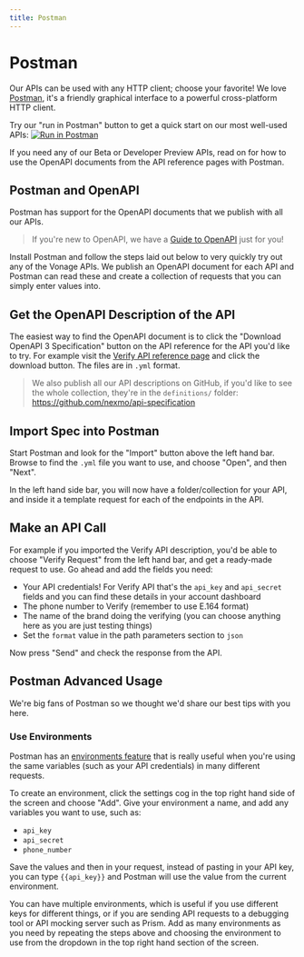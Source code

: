 ```yaml
---
title: Postman
---
```


# Postman

Our APIs can be used with any HTTP client; choose your favorite! We love [Postman](https://postman.com), it's a friendly graphical interface to a powerful cross-platform HTTP client.

Try our "run in Postman" button to get a quick start on our most well-used APIs: [![Run in Postman](https://run.pstmn.io/button.svg)](https://god.postman.co/run-collection/33e95b98348636ae5cd4#?env%5BVonage%20Environment%5D=W3sia2V5IjoiYXBpX2tleSIsInZhbHVlIjoiWU9VUl9BUElfS0VZIiwiZW5hYmxlZCI6dHJ1ZX0seyJrZXkiOiJhcGlfc2VjcmV0IiwidmFsdWUiOiJZT1VSX0FQSV9TRUNSRVQiLCJlbmFibGVkIjp0cnVlfSx7ImtleSI6IkpXVCIsInZhbHVlIjoiSldUIiwiZW5hYmxlZCI6dHJ1ZX1d)

If you need any of our Beta or Developer Preview APIs, read on for how to use the OpenAPI documents from the API reference pages with Postman.

## Postman and OpenAPI

Postman has support for the OpenAPI documents that we publish with all our APIs.

> If you're new to OpenAPI, we have a [Guide to OpenAPI](/concepts/guides/openapi) just for you!

Install Postman and follow the steps laid out below to very quickly try out any of the Vonage APIs. We publish an OpenAPI document for each API and Postman can read these and create a collection of requests that you can simply enter values into.

## Get the OpenAPI Description of the API

The easiest way to find the OpenAPI document is to click the "Download OpenAPI 3 Specification" button on the API reference for the API you'd like to try. For example visit the [Verify API reference page](https://developer.nexmo.com/api/verify) and click the download button. The files are in `.yml` format.

> We also publish all our API descriptions on GitHub, if you'd like to see the whole collection, they're in the `definitions/` folder: <https://github.com/nexmo/api-specification>

## Import Spec into Postman

Start Postman and look for the "Import" button above the left hand bar. Browse to find the `.yml` file you want to use, and choose "Open", and then "Next".

In the left hand side bar, you will now have a folder/collection for your API, and inside it a template request for each of the endpoints in the API.

## Make an API Call

For example if you imported the Verify API description, you'd be able to choose "Verify Request" from the left hand bar, and get a ready-made request to use. Go ahead and add the fields you need:

* Your API credentials! For Verify API that's the `api_key` and `api_secret` fields and you can find these details in your account dashboard
* The phone number to Verify (remember to use E.164 format)
* The name of the brand doing the verifying (you can choose anything here as you are just testing things)
* Set the `format` value in the path parameters section to `json`

Now press "Send" and check the response from the API.

## Postman Advanced Usage

We're big fans of Postman so we thought we'd share our best tips with you here.

### Use Environments

Postman has an [environments feature](https://learning.postman.com/docs/postman/variables-and-environments/variables/) that is really useful when you're using the same variables (such as your API credentials) in many different requests.

To create an environment, click the settings cog in the top right hand side of the screen and choose "Add". Give your environment a name, and add any variables you want to use, such as:

* `api_key`
* `api_secret`
* `phone_number`

Save the values and then in your request, instead of pasting in your API key, you can type `{{api_key}}` and Postman will use the value from the current environment.

You can have multiple environments, which is useful if you use different keys for different things, or if you are sending API requests to a debugging tool or API mocking server such as Prism. Add as many environments as you need by repeating the steps above and choosing the environment to use from the dropdown in the top right hand section of the screen.


